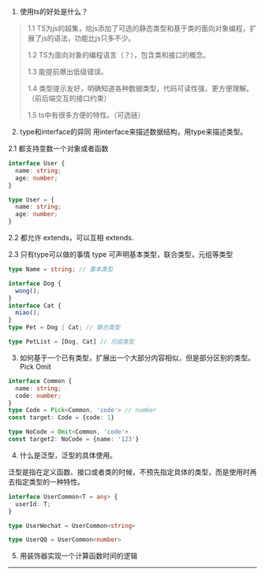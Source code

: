 1. 使用ts的好处是什么？
> 1.1 TS为js的超集，给js添加了可选的静态类型和基于类的面向对象编程，扩展了js的语法，功能比js只多不少。
> 
> 1.2 TS为面向对象的编程语言（？），包含类和接口的概念。
> 
> 1.3 能提前爆出低级错误。
> 
> 1.4 类型提示友好，明确知道各种数据类型，代码可读性强，更方便理解。（前后端交互的接口约束）
> 
> 1.5 ts中有很多方便的特性。（可选链）
 
2. type和interface的异同
用interface来描述数据结构，用type来描述类型。
 
2.1 都支持变数一个对象或者函数
```typescript
interface User {
  name: string;
  age: number;
}

type User = {
  name: string;
  age: number;
}
```
 
2.2 都允许 extends，可以互相 extends.
 
2.3 只有type可以做的事情
type 可声明基本类型，联合类型，元组等类型
```ts
type Name = string; // 基本类型

interface Dog {
  wong();
}
interface Cat {
  miao();
}
type Pet = Dog | Cat; // 联合类型

type PetList = [Dog, Cat] // 元组类型
```

3. 如何基于一个已有类型，扩展出一个大部分内容相似，但是部分区别的类型。
Pick Omit
```ts
interface Common {
  name: string;
  code: number;
}
type Code = Pick<Common, 'code'> // number
const target: Code = {code: 1}

type NoCode = Omit<Common, 'code'>
const target2: NoCode = {name: '123'}
```

4. 什么是泛型，泛型的具体使用。

泛型是指在定义函数、接口或者类的时候，不预先指定具体的类型，而是使用时再去指定类型的一种特性。

```ts
interface UserCommon<T = any> {
  userId: T;
}

type UserWechat = UserCommon<string>

type UserQQ = UserCommon<number>
```

5. 用装饰器实现一个计算函数时间的逻辑
****
